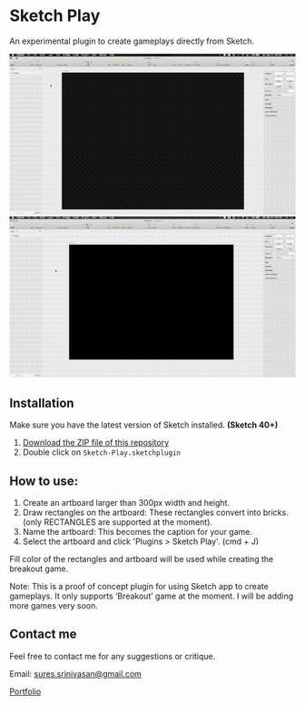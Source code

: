 # Sketch Play
An experimental plugin to create gameplays directly from Sketch. 

![Sketch Play Demo](https://github.com/sureskumar/sketch-play/raw/master/assets/SP_006_GIF_888.gif)
![Sketch Play Demo](https://github.com/sureskumar/sketch-play/raw/master/assets/SP_002_GIF_888.gif)

## Installation

Make sure you have the latest version of Sketch installed. **(Sketch 40+)**

1. [Download the ZIP file of this repository](https://github.com/sureskumar/sketch-play/archive/master.zip)
2. Double click on `Sketch-Play.sketchplugin`

## How to use:
1. Create an artboard larger than 300px width and height.
2. Draw rectangles on the artboard: These rectangles convert into bricks. (only RECTANGLES are supported at the moment).
3. Name the artboard: This becomes the caption for your game.
4. Select the artboard and click 'Plugins > Sketch Play'. (cmd + J)

Fill color of the rectangles and artboard will be used while creating the breakout game.

Note: This is a proof of concept plugin for using Sketch app to create gameplays. It only supports ‘Breakout’ game at the moment. I will be adding more games very soon.

## Contact me

Feel free to contact me for any suggestions or critique.

Email: sures.srinivasan@gmail.com

[Portfolio](http://sureskumar.com)